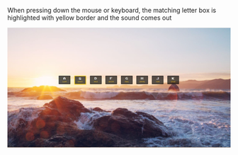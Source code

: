 When pressing down the mouse or keyboard, the matching letter box is highlighted with yellow border and the sound comes out

![Drum_kit](https://github.com/hannyle/My-images/blob/master/screenshot_DrumKit.jpg)



